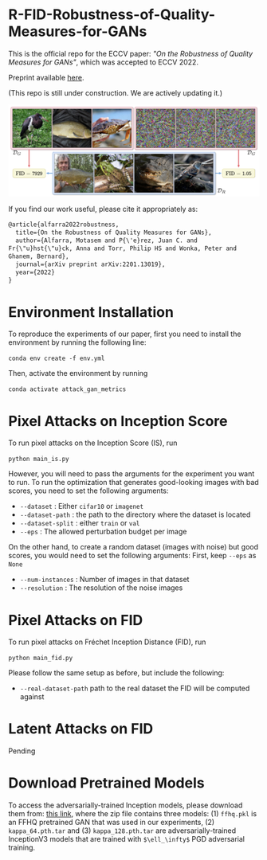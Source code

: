 # R-FID-Robustness-of-Quality-Measures-for-GANs
This is the official repo for the ECCV paper: *"On the Robustness of Quality Measures for GANs"*, which was accepted to ECCV 2022.

Preprint available [here](https://arxiv.org/pdf/2201.13019.pdf).

(This repo is still under construction. We are actively updating it.)

![plot](./pull.png)

If you find our work useful, please cite it appropriately as:

```
@article{alfarra2022robustness,
  title={On the Robustness of Quality Measures for GANs},
  author={Alfarra, Motasem and P{\'e}rez, Juan C. and Fr{\"u}hst{\"u}ck, Anna and Torr, Philip HS and Wonka, Peter and Ghanem, Bernard},
  journal={arXiv preprint arXiv:2201.13019},
  year={2022}
}
```

# Environment Installation

To reproduce the experiments of our paper, first you need to install the environment by running the following line:

`conda env create -f env.yml`

Then, activate the environment by running

`conda activate attack_gan_metrics`

# Pixel Attacks on Inception Score
To run pixel attacks on the Inception Score (IS), run

`python main_is.py`

However, you will need to pass the arguments for the experiment you want to run.
To run the optimization that generates good-looking images with bad scores, you need to set the following arguments:

- `--dataset` : Either `cifar10` or `imagenet`
- `--dataset-path` : the path to the directory where the dataset is located
- `--dataset-split` : either `train` or `val`
- `--eps` : The allowed perturbation budget per image

On the other hand, to create a random dataset (images with noise) but good scores, you would need to set the following arguments:
First, keep `--eps` as `None`

- `--num-instances` : Number of images in that dataset
- `--resolution` : The resolution of the noise images

# Pixel Attacks on FID
To run pixel attacks on Fréchet Inception Distance (FID), run

`python main_fid.py`

Please follow the same setup as before, but include the following:

- `--real-dataset-path` path to the real dataset the FID will be computed against

# Latent Attacks on FID
Pending

# Download Pretrained Models
To access the adversarially-trained Inception models, please download them from:
[this link](https://drive.google.com/file/d/1-AilCTTcnz2iCttHt5MP1N5upZO37VFz/view?usp=sharing),
where the zip file contains three models: (1) `ffhq.pkl` is an FFHQ pretrained GAN that was used in our experiments, (2)
`kappa_64.pth.tar` and (3) `kappa_128.pth.tar` are adversarially-trained InceptionV3 models that are trained with `$\ell_\infty$` PGD adversarial training.
